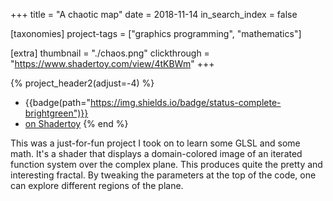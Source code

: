 +++
title = "A chaotic map"
date = 2018-11-14
in_search_index = false

[taxonomies]
project-tags = ["graphics programming", "mathematics"]

[extra]
thumbnail = "./chaos.png"
clickthrough = "https://www.shadertoy.com/view/4tKBWm"
+++

{% project_header2(adjust=-4) %}
- {{badge(path="https://img.shields.io/badge/status-complete-brightgreen")}}
- [on Shadertoy](https://www.shadertoy.com/view/4tKBWm)
{% end %}

This was a just-for-fun project I took on to learn some GLSL and some math. It's a shader that displays a domain-colored image of an iterated function system over the complex plane. This produces quite the pretty and interesting fractal. By tweaking the parameters at the top of the code, one can explore different regions of the plane.